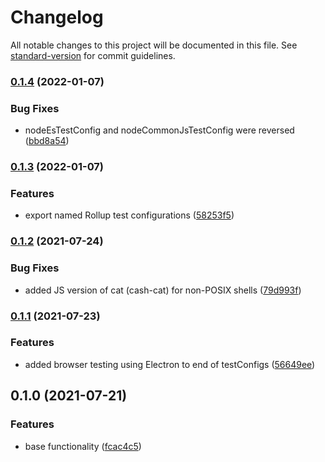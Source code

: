 # Changelog

All notable changes to this project will be documented in this file. See [standard-version](https://github.com/conventional-changelog/standard-version) for commit guidelines.

### [0.1.4](https://github.com/toolbuilder/rollup-plugin-test-tools/compare/v0.1.3...v0.1.4) (2022-01-07)


### Bug Fixes

* nodeEsTestConfig and nodeCommonJsTestConfig were reversed ([bbd8a54](https://github.com/toolbuilder/rollup-plugin-test-tools/commit/bbd8a54c0ff5e1f66f9eeb8f863feb5c686e8db4))

### [0.1.3](https://github.com/toolbuilder/rollup-plugin-test-tools/compare/v0.1.2...v0.1.3) (2022-01-07)


### Features

* export named Rollup test configurations ([58253f5](https://github.com/toolbuilder/rollup-plugin-test-tools/commit/58253f56b07ad1147c26a119c89958359439637d))

### [0.1.2](https://github.com/toolbuilder/rollup-plugin-test-tools/compare/v0.1.1...v0.1.2) (2021-07-24)


### Bug Fixes

* added JS version of cat (cash-cat) for non-POSIX shells ([79d993f](https://github.com/toolbuilder/rollup-plugin-test-tools/commit/79d993fc484cf455892678d331fcdb439ffe2e2f))

### [0.1.1](https://github.com/toolbuilder/rollup-plugin-test-tools/compare/v0.1.0...v0.1.1) (2021-07-23)


### Features

* added browser testing using Electron to end of testConfigs ([56649ee](https://github.com/toolbuilder/rollup-plugin-test-tools/commit/56649eebc56f4e5aa47cc431b19cd81c9738e73f))

## 0.1.0 (2021-07-21)


### Features

* base functionality ([fcac4c5](https://github.com/toolbuilder/rollup-plugin-test-tools/commit/fcac4c5ae71479790bd82707bb7bc72ce8e84d90))
